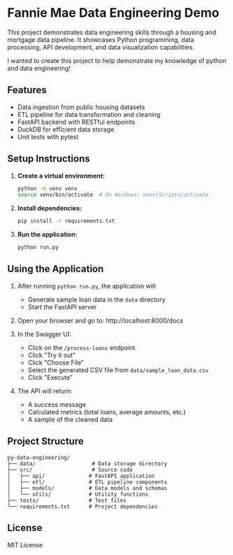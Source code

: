 # Fannie Mae Data Engineering Demo

This project demonstrates data engineering skills through a housing and mortgage data pipeline. It showcases Python programming, data processing, API development, and data visualization capabilities.

I wanted to create this project to help demonstrate my knowledge of python and data engineering!

## Features

- Data ingestion from public housing datasets
- ETL pipeline for data transformation and cleaning
- FastAPI backend with RESTful endpoints
- DuckDB for efficient data storage
- Unit tests with pytest

## Setup Instructions

1. **Create a virtual environment:**
   ```bash
   python -m venv venv
   source venv/bin/activate  # On Windows: venv\Scripts\activate
   ```

2. **Install dependencies:**
   ```bash
   pip install -r requirements.txt
   ```

3. **Run the application:**
   ```bash
   python run.py
   ```

## Using the Application

1. After running `python run.py`, the application will:
   - Generate sample loan data in the `data` directory
   - Start the FastAPI server

2. Open your browser and go to: http://localhost:8000/docs

3. In the Swagger UI:
   - Click on the `/process-loans` endpoint
   - Click "Try it out"
   - Click "Choose File"
   - Select the generated CSV file from `data/sample_loan_data.csv`
   - Click "Execute"

4. The API will return:
   - A success message
   - Calculated metrics (total loans, average amounts, etc.)
   - A sample of the cleaned data

## Project Structure

```
py-data-engineering/
├── data/                  # Data storage directory
├── src/                   # Source code
│   ├── api/              # FastAPI application
│   ├── etl/              # ETL pipeline components
│   ├── models/           # Data models and schemas
│   └── utils/            # Utility functions
├── tests/                # Test files
└── requirements.txt      # Project dependencies
```
## License
MIT License 
